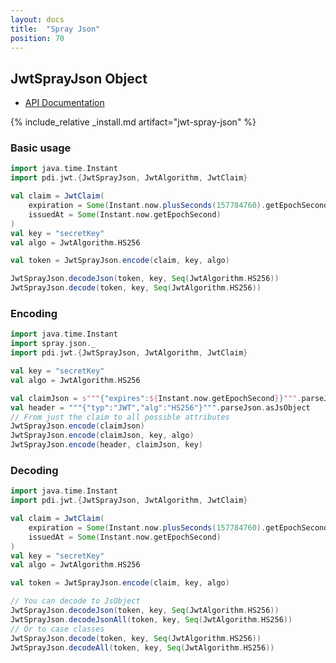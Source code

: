 ```yaml
---
layout: docs
title:  "Spray Json"
position: 70
---
```


## JwtSprayJson Object

- [API Documentation](https://jwt-scala.github.io/jwt-scala/api/pdi/jwt/JwtSprayJson$.html)

{% include_relative _install.md artifact="jwt-spray-json" %}

### Basic usage

```scala mdoc:reset:silent
import java.time.Instant
import pdi.jwt.{JwtSprayJson, JwtAlgorithm, JwtClaim}

val claim = JwtClaim(
    expiration = Some(Instant.now.plusSeconds(157784760).getEpochSecond),
    issuedAt = Some(Instant.now.getEpochSecond)
)
val key = "secretKey"
val algo = JwtAlgorithm.HS256

val token = JwtSprayJson.encode(claim, key, algo)

JwtSprayJson.decodeJson(token, key, Seq(JwtAlgorithm.HS256))
JwtSprayJson.decode(token, key, Seq(JwtAlgorithm.HS256))
```

### Encoding

```scala mdoc:reset:silent
import java.time.Instant
import spray.json._
import pdi.jwt.{JwtSprayJson, JwtAlgorithm, JwtClaim}

val key = "secretKey"
val algo = JwtAlgorithm.HS256

val claimJson = s"""{"expires":${Instant.now.getEpochSecond}}""".parseJson.asJsObject
val header = """{"typ":"JWT","alg":"HS256"}""".parseJson.asJsObject
// From just the claim to all possible attributes
JwtSprayJson.encode(claimJson)
JwtSprayJson.encode(claimJson, key, algo)
JwtSprayJson.encode(header, claimJson, key)
```

### Decoding

```scala mdoc:reset:silent
import java.time.Instant
import pdi.jwt.{JwtSprayJson, JwtAlgorithm, JwtClaim}

val claim = JwtClaim(
    expiration = Some(Instant.now.plusSeconds(157784760).getEpochSecond),
    issuedAt = Some(Instant.now.getEpochSecond)
)
val key = "secretKey"
val algo = JwtAlgorithm.HS256

val token = JwtSprayJson.encode(claim, key, algo)

// You can decode to JsObject
JwtSprayJson.decodeJson(token, key, Seq(JwtAlgorithm.HS256))
JwtSprayJson.decodeJsonAll(token, key, Seq(JwtAlgorithm.HS256))
// Or to case classes
JwtSprayJson.decode(token, key, Seq(JwtAlgorithm.HS256))
JwtSprayJson.decodeAll(token, key, Seq(JwtAlgorithm.HS256))
```
